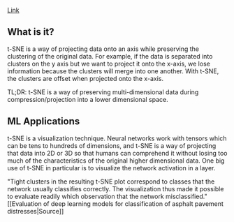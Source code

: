 [Link](https://www.youtube.com/watch?v=NEaUSP4YerM)

## What is it?
t-SNE is a way of projecting data onto an axis while preserving the clustering of the original data. For example, if the data is separated into clusters on the y axis but we want to project it onto the x-axis, we lose information because the clusters will merge into one another. With t-SNE, the clusters are offset when projected onto the x-axis.

TL;DR: t-SNE is a way of preserving multi-dimensional data during compression/projection into a lower dimensional space.

## ML Applications
t-SNE is a visualization technique. Neural networks work with tensors which can be tens to hundreds of dimensions, and t-SNE is a way of projecting that data into 2D or 3D so that humans can comprehend it without losing too much of the characteristics of the original higher dimensional data. One big use of t-SNE in particular is to visualize the network activation in a layer.

"Tight clusters in the resulting t-SNE plot correspond to classes that the network usually classifies correctly. The visualization thus made it possible to evaluate readily which observation that the network misclassified." [[Evaluation of deep learning models for classification of asphalt pavement distresses|Source]] 